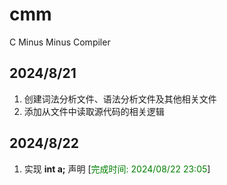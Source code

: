 # cmm
C Minus Minus Compiler

## 2024/8/21
1. 创建词法分析文件、语法分析文件及其他相关文件
2. 添加从文件中读取源代码的相关逻辑

## 2024/8/22
1. 实现 **int a;** 声明  [<font color="green">完成时间: 2024/08/22 23:05</font>]

